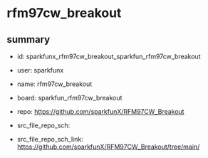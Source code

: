 # rfm97cw_breakout
 
## summary 
* id: sparkfunx_rfm97cw_breakout_sparkfun_rfm97cw_breakout
* user: sparkfunx
* name: rfm97cw_breakout
* board: sparkfun_rfm97cw_breakout
* repo: https://github.com/sparkfunX/RFM97CW_Breakout



* src_file_repo_sch: 
* src_file_repo_sch_link: https://github.com/sparkfunX/RFM97CW_Breakout/tree/main/




